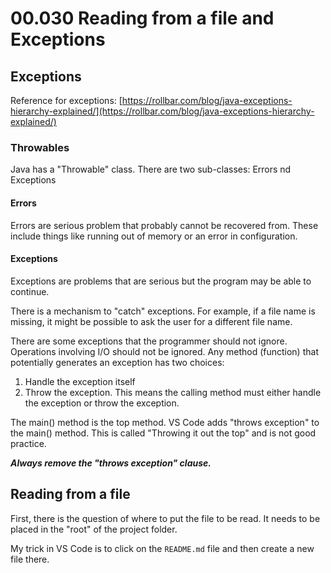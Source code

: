 # 00.030 Reading from a file and Exceptions

## Exceptions

Reference for exceptions: [https://rollbar.com/blog/java-exceptions-hierarchy-explained/](https://rollbar.com/blog/java-exceptions-hierarchy-explained/)

### Throwables

Java has a "Throwable" class.  There are two sub-classes: Errors nd Exceptions

#### Errors

Errors are serious problem that probably cannot be recovered from.  These include things like running out of memory or an error in configuration.

#### Exceptions

Exceptions are problems that are serious but the program may be able to continue.

There is a mechanism to "catch" exceptions.  For example, if a file name is missing, it might be possible to ask the user for a different file name.


There are some exceptions that the programmer should not ignore.  Operations involving I/O should not be ignored.  Any method (function) that potentially generates an exception has two choices:

1. Handle the exception itself
2. Throw the exception.  This means the calling method must either handle the exception or throw the exception.

The main() method is the top method.  VS Code adds "throws exception" to the main() method.  This is called "Throwing it out the top" and is not good practice.

***Always remove the "throws exception" clause.***  

## Reading from a file

First, there is the question of where to put the file to be read.  It needs to be placed in the "root" of the project folder.  

My trick in VS Code is to click on the `README.md` file and then create a new file there.